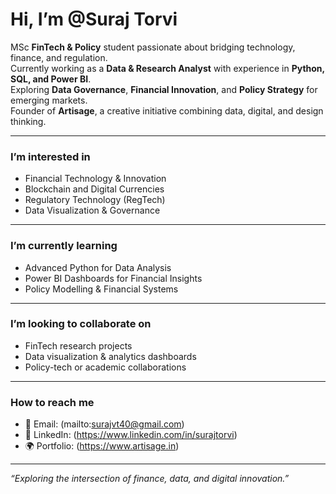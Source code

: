# Hi, I’m @Suraj Torvi

 MSc **FinTech & Policy** student passionate about bridging technology, finance, and regulation.  
 Currently working as a **Data & Research Analyst** with experience in **Python, SQL, and Power BI**.  
 Exploring **Data Governance**, **Financial Innovation**, and **Policy Strategy** for emerging markets.  
 Founder of **Artisage**, a creative initiative combining data, digital, and design thinking.  

---

### I’m interested in
- Financial Technology & Innovation  
- Blockchain and Digital Currencies  
- Regulatory Technology (RegTech)  
- Data Visualization & Governance  

---

### I’m currently learning
- Advanced Python for Data Analysis  
- Power BI Dashboards for Financial Insights  
- Policy Modelling & Financial Systems  

---

### I’m looking to collaborate on
- FinTech research projects  
- Data visualization & analytics dashboards  
- Policy-tech or academic collaborations  

---

### How to reach me
- 📧 Email: (mailto:surajvt40@gmail.com)  
- 💼 LinkedIn: (https://www.linkedin.com/in/surajtorvi)  
- 🌍 Portfolio: (https://www.artisage.in)

---

*“Exploring the intersection of finance, data, and digital innovation.”*
